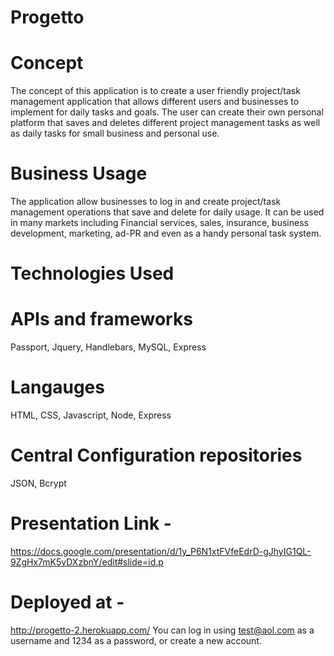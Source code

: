 # Progetto


# Concept
 The concept of this application is to create a user friendly project/task management application that allows different users and businesses to implement for daily tasks and goals. The user can create their own personal platform that saves and deletes different project management tasks as well as daily tasks for small business and personal use. 


# Business Usage
 The application allow businesses to log in and create project/task management operations that save and delete for daily usage. It can be used in many markets including Financial services, sales, insurance, business development, marketing, ad-PR and even as a handy personal task system. 

# Technologies Used

# APIs and frameworks 
Passport, Jquery, Handlebars, MySQL, Express

# Langauges 
 HTML, CSS, Javascript, Node, Express

# Central Configuration repositories 
JSON, Bcrypt

# Presentation Link -
https://docs.google.com/presentation/d/1y_P6N1xtFVfeEdrD-gJhyIG1QL-9ZgHx7mK5vDXzbnY/edit#slide=id.p

# Deployed at - 
http://progetto-2.herokuapp.com/
You can log in using test@aol.com as a username and 1234 as a password, or create a new account.

